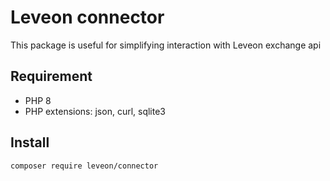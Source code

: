 # Leveon connector
This package is useful for simplifying interaction with Leveon exchange api

## Requirement
* PHP 8
* PHP extensions: json, curl, sqlite3

## Install
`composer require leveon/connector`